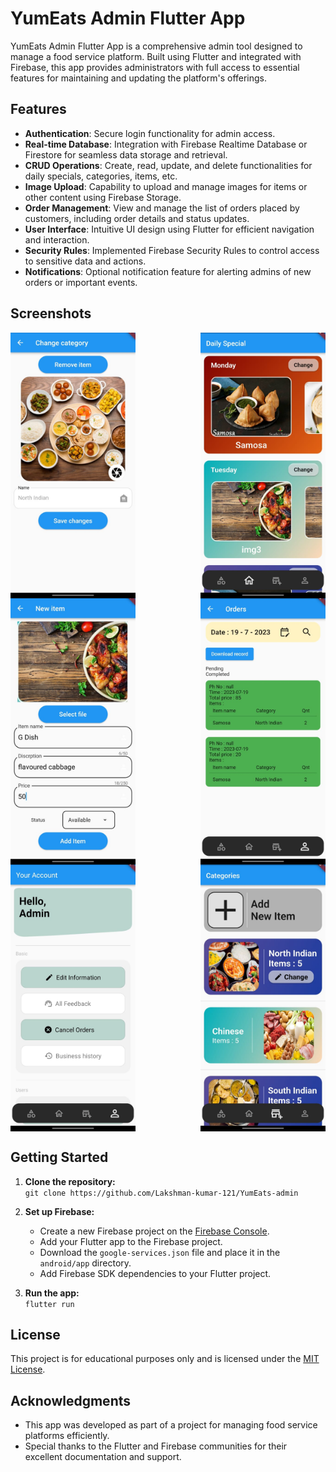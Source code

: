 # YumEats Admin Flutter App

YumEats Admin Flutter App is a comprehensive admin tool designed to manage a food service platform. Built using Flutter and integrated with Firebase, this app provides administrators with full access to essential features for maintaining and updating the platform's offerings.

## Features

- **Authentication**: Secure login functionality for admin access.
- **Real-time Database**: Integration with Firebase Realtime Database or Firestore for seamless data storage and retrieval.
- **CRUD Operations**: Create, read, update, and delete functionalities for daily specials, categories, items, etc.
- **Image Upload**: Capability to upload and manage images for items or other content using Firebase Storage.
- **Order Management**: View and manage the list of orders placed by customers, including order details and status updates.
- **User Interface**: Intuitive UI design using Flutter for efficient navigation and interaction.
- **Security Rules**: Implemented Firebase Security Rules to control access to sensitive data and actions.
- **Notifications**: Optional notification feature for alerting admins of new orders or important events.

## Screenshots

<div style="display: flex; flex-direction: row; flex-wrap: wrap; justify-content: space-between;">
  <img src="https://github.com/Lakshman-kumar-121/YumEats-admin/blob/main/images/1.jpeg" alt="Screenshot 1" width="200">
  <img src="https://github.com/Lakshman-kumar-121/YumEats-admin/blob/main/images/2.jpeg" alt="Screenshot 2" width="200">
  <img src="https://github.com/Lakshman-kumar-121/YumEats-admin/blob/main/images/3.jpeg" alt="Screenshot 3" width="200">
  <img src="https://github.com/Lakshman-kumar-121/YumEats-admin/blob/main/images/4.jpeg" alt="Screenshot 4" width="200">
  <img src="https://github.com/Lakshman-kumar-121/YumEats-admin/blob/main/images/5.jpeg" alt="Screenshot 5" width="200">
  <img src="https://github.com/Lakshman-kumar-121/YumEats-admin/blob/main/images/6.jpeg" alt="Screenshot 6" width="200">
</div>

## Getting Started

1. **Clone the repository:**  
   `git clone https://github.com/Lakshman-kumar-121/YumEats-admin`

2. **Set up Firebase:**
   - Create a new Firebase project on the [Firebase Console](https://console.firebase.google.com/).
   - Add your Flutter app to the Firebase project.
   - Download the `google-services.json` file and place it in the `android/app` directory.
   - Add Firebase SDK dependencies to your Flutter project.

3. **Run the app:**  
   `flutter run`

## License

This project is for educational purposes only and is licensed under the [MIT License](LICENSE).

## Acknowledgments

- This app was developed as part of a project for managing food service platforms efficiently.
- Special thanks to the Flutter and Firebase communities for their excellent documentation and support.
